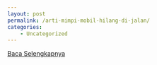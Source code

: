 ```yaml
---
layout: post
permalink: /arti-mimpi-mobil-hilang-di-jalan/
categories:
    - Uncategorized
---
```


[Baca Selengkapnya](/02)